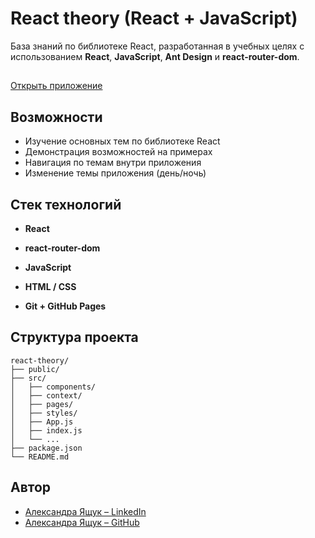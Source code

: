 # React theory (React + JavaScript)

База знаний по библиотеке React, разработанная в учебных целях с использованием **React**, **JavaScript**, **Ant Design** и **react-router-dom**.

##

[Открыть приложение](https://alexayashchuk.github.io/react-theory/)

## Возможности

- Изучение основных тем по библиотеке React
- Демонстрация возможностей на примерах
- Навигация по темам внутри приложения
- Изменение темы приложения (день/ночь)

## Стек технологий

- **React**
- **react-router-dom**
- **JavaScript**
- **HTML / CSS**

- **Git + GitHub Pages**

## Структура проекта

```
react-theory/
├── public/
├── src/
│   ├── components/
│   ├── context/
│   ├── pages/
│   ├── styles/
│   ├── App.js
│   ├── index.js
│   └── ...
├── package.json
└── README.md
```

## Автор

- [Александра Ящук – LinkedIn](https://www.linkedin.com/in/aliaksandra-yashchuk-aa7ba4214/)
- [Александра Ящук – GitHub](https://github.com/AlexaYashchuk)
